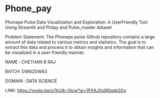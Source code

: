 # Phone_pay
Phonepe Pulse Data Visualization and Exploration: A UserFriendly Tool Using Streamlit and Plotpy and Pulse_master dataset

Problem Statement: The Phonepe pulse Github repository contains a large amount of data related to various metrics and statistics. The goal is to extract this data and process it to obtain insights and information that can be visualized in a user-friendly manner.

NAME : CHETHAN B RAJ 

BATCH: DW62DW63

DOMAIN : DATA SCIENCE

LINK: https://youtu.be/o7kUjb-Otcw?si=1PXAJ0sl90qskGGy
